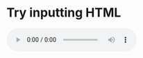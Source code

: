 # Try inputting HTML


<div>
  <audio controls>
    <source src="HoldOnASec.mp3" type="audio/mpeg">
    Your browser does not support the audio element.
  </audio>
<div>

